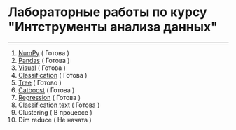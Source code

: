 # Лабораторные работы по курсу "Интструменты анализа данных"
-------

1. [NumPy](https://github.com/Alexieviri/course-data-analysis/blob/main/01-Numpy-Stadnikov_Aleksander.ipynb) ( Готова )
2. [Pandas](https://github.com/Alexieviri/course-data-analysis/blob/main/02-pandas-stadnikov_aleksander.ipynb) ( Готова )
3. [Visual](https://github.com/Alexieviri/course-data-analysis/blob/main/03-data_visualization-stadnikov_aleksander.ipynb) ( Готова )
4. [Classification](https://github.com/Alexieviri/course-data-analysis/blob/main/04-classification-stadnikov_aleksander.ipynb) ( Готова )
5. [Tree](https://github.com/Alexieviri/course-data-analysis/blob/main/05-decision-trees-stadnikov_aleksander.ipynb) ( Готово )
6. [Catboost](https://github.com/Alexieviri/course-data-analysis/blob/main/06-catboost-stadnikov_aleksander.ipynb) ( Готова )
7. [Regression](https://github.com/Alexieviri/course-data-analysis/blob/main/07-linear_regression-stadnikov_aleksander.ipynb) ( Готова )
8. [Classification text](https://github.com/Alexieviri/course-data-analysis/blob/main/08-text_classification-stadnikov.ipynb) ( Готова )
9. Clustering ( В процессе )
10. Dim reduce ( Не начата )
